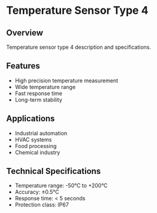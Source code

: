 # Temperature Sensor Type 4

## Overview
Temperature sensor type 4 description and specifications.

## Features
- High precision temperature measurement
- Wide temperature range
- Fast response time
- Long-term stability

## Applications
- Industrial automation
- HVAC systems
- Food processing
- Chemical industry

## Technical Specifications
- Temperature range: -50°C to +200°C
- Accuracy: ±0.5°C
- Response time: < 5 seconds
- Protection class: IP67
